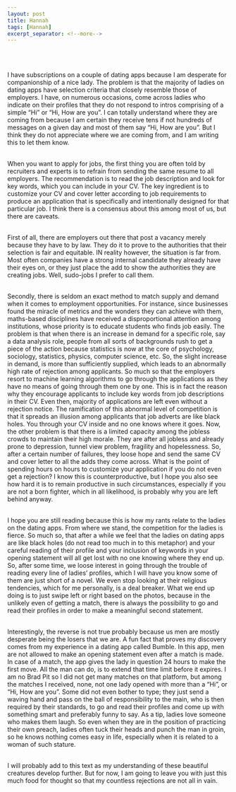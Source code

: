 ```yaml
---
layout: post
title: Hannah
tags: [Hannah]
excerpt_separator: <!--more-->
---
```




<br><br>

<p align="justify">

I have subscriptions on a couple of dating apps because I am desperate for companionship of a nice lady. The problem is that the majority of ladies on dating apps have selection criteria that closely resemble those of employers. I have, on numerous occasions, come across ladies who indicate on their profiles that they do not respond to intros comprising of a simple “Hi” or “Hi, How are you”. <!--more--> I can totally understand where they are coming from because I am certain they receive tens if not hundreds of messages on a given day and most of them say “Hi, How are you”. But I think they do not appreciate where we are coming from, and I am writing this to let them know. <br><br>

When you want to apply for jobs, the first thing you are often told by recruiters and experts is to refrain from sending the same resume to all employers. The recommendation is to read the job description and look for key words, which you can include in your CV. The key ingredient is to customize your CV and cover letter according to job requirements to produce an application that is specifically and intentionally designed for that particular job. I think there is a consensus about this among most of us, but there are caveats. <br><br>

First of all, there are employers out there that post a vacancy merely because they have to by law. They do it to prove to the authorities that their selection is fair and equitable. IN reality however, the situation is far from. Most often companies have a strong internal candidate they already have their eyes on, or they just place the add to show the authorities they are creating jobs. Well, sudo-jobs I prefer to call them. <br><br>

Secondly, there is seldom an exact method to match supply and demand when it comes to employment opportunities. For instance, since businesses found the miracle of metrics and the wonders they can achieve with them, maths-based disciplines have received a disproportional attention among institutions, whose priority is to educate students who finds job easily. The problem is that when there is an increase in demand for a specific role, say a data analysis role, people from all sorts of backgrounds rush to get a piece of the action because statistics is now at the core of psychology, sociology, statistics, physics, computer science, etc. So, the slight increase in demand, is more than sufficiently supplied, which leads to an abnormally high rate of rejection among applicants. So much so that the employers resort to machine learning algorithms to go through the applications as they have no means of going through them one by one. This is in fact the reason why they encourage applicants to include key words from job descriptions in their CV. Even then, majority of applications are left even without a rejection notice. The ramification of this abnormal level of competition is that it spreads an illusion among applicants that job adverts are like black holes. You through your CV inside and no one knows where it goes. Now, the other problem is that there is a limited capacity among the jobless crowds to maintain their high morale. They are after all jobless and already prone to depression, tunnel view problem, fragility and hopelessness. So, after a certain number of failures, they loose hope and send the same CV and cover letter to all the adds they come across. What is the point of spending hours on hours to customize your application if you do not even get a rejection? I know this is counterproductive, but I hope you also see how hard it is to remain productive in such circumstances, especially if you are not a born fighter, which in all likelihood, is probably why you are left behind anyway. <br><br>

I hope you are still reading because this is how my rants relate to the ladies on the dating apps. From where we stand, the competition for the ladies is fierce.  So much so, that after a while we feel that the ladies on dating apps are like black holes (do not read too much in to this metaphor) and your careful reading of their profile and your inclusion of keywords in your opening statement will all get lost with no one knowing where they end up. So, after some time, we loose interest in going through the trouble of reading every line of ladies’ profiles, which I will have you know some of them are just short of a novel. We even stop looking at their religious tendencies, which for me personally, is a deal breaker. What we end up doing is to just swipe left or right based on the photos, because in the unlikely even of getting a match, there is always the possibility to go and read their profiles in order to make a meaningful second statement. <br><br>

Interestingly, the reverse is not true probably because us men are mostly desperate being the losers that we are. A fun fact that proves my discovery comes from my experience in a dating app called Bumble. In this app, men are not allowed to make an opening statement even after a match is made. In case of a match, the app gives the lady in question 24 hours to make the first move. All the man can do, is to extend that time limit before it expires. I am no Brad Pit so I did not get many matches on that platform, but among the matches I received, none, not one lady opened with more than a “Hi”, or “Hi, How are you”. Some did not even bother to type; they just send a waving hand and pass on the ball of responsibility to the main, who is then required by their standards, to go and read their profiles and come up with something smart and preferably funny to say. As a tip, ladies love someone who makes them laugh. So even when they are in the position of practicing their own preach, ladies often tuck their heads and punch the man in groin, so he knows nothing comes easy in life, especially when it is related to a woman of such stature. <br><br>

I will probably add to this text as my understanding of these beautiful creatures develop further. But for now, I am going to leave you with just this much food for thought so that my countless rejections are not all in vain. <br><br>
</p>  
  <br><br><br><br>
